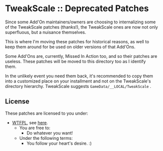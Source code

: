 # TweakScale :: Deprecated Patches

Since some Add'On maintainers/owners are choosing to internalizing some of the TweakScale patches (thanks!), the TweakScale ones are now not only superfluous, but a nuisance themselves.

This is where I'm moving these patches for historical reasons, as well to keep them around for be used on older versions of that Add'Ons.

Some Add'Ons are, currently, Missed In Action too, and so their patches are useless. These patches will be moved to this directory too as I identify them.

In the unlikely event you need them back, it's recommended to copy them into a customized place on your installment and not on the TweakScale's directory hierarchy. TweakScale suggests `GameData/__LOCAL/TweakScale` .

## License

These patches are licensed to you under:

* [WTFPL](http://www.wtfpl.net), see [here](../LICENSE).
	+ You are free to:
		- Do whatever you want!
	+ Under the following terms:
		- You follow your heart's desire. :)
